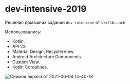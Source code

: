# dev-intensive-2019
Решения домашних заданий `dev-intensive` от `skillbranch`

Использовались:
- Kotlin.
- API 23.
- Material Design, RecyclerView.
- Android Architecture Components.
- Custom View.
- Kotlin Coroutines.

![Снимок экрана от 2021-06-04 14-40-18](https://user-images.githubusercontent.com/36074777/120796097-0f978100-c543-11eb-8716-8f7f3db4eb37.png)
